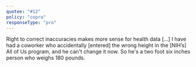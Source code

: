 ```yaml
---
quotee: "#12"
policy: "copra"
responseType: "pro"
---
```


Right to correct inaccuracies makes more sense for health data [...] I have had a coworker who accidentally [entered] the wrong height in the [NIH’s] All of Us program, and he can't change it now. So he's a two foot six inches person who weighs 180 pounds.
